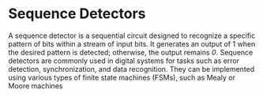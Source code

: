 # Sequence Detectors
A sequence detector is a sequential circuit designed to recognize a specific pattern of bits within a stream of input bits. It generates an output of 1 when the desired pattern is detected; otherwise, the output remains _0_. Sequence detectors are commonly used in digital systems for tasks such as error detection, synchronization, and data recognition. They can be implemented using various types of finite state machines (FSMs), such as Mealy or Moore machines
